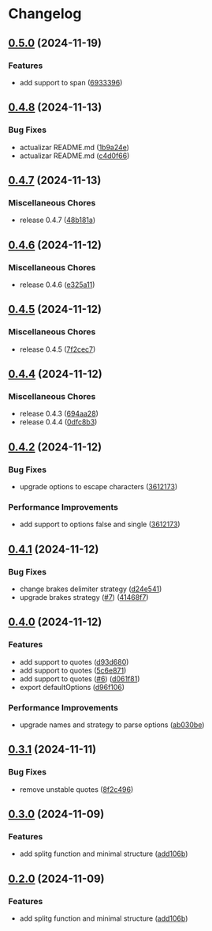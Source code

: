 # Changelog

## [0.5.0](https://github.com/JonDotsoy/splitg/compare/splitg-v0.4.8...splitg-v0.5.0) (2024-11-19)


### Features

* add support to span ([6933396](https://github.com/JonDotsoy/splitg/commit/693339607b2fe09291ba71d9cf1e855a1220480c))

## [0.4.8](https://github.com/JonDotsoy/splitg/compare/splitg-v0.4.7...splitg-v0.4.8) (2024-11-13)


### Bug Fixes

* actualizar README.md ([1b9a24e](https://github.com/JonDotsoy/splitg/commit/1b9a24e943ea90ee64ff1ec8577a5a766a8a2428))
* actualizar README.md ([c4d0f66](https://github.com/JonDotsoy/splitg/commit/c4d0f66d3b08be0ec6b76f1408bd65cec6c44c70))

## [0.4.7](https://github.com/JonDotsoy/splitg/compare/splitg-v0.4.6...splitg-v0.4.7) (2024-11-13)


### Miscellaneous Chores

* release 0.4.7 ([48b181a](https://github.com/JonDotsoy/splitg/commit/48b181a2b31216f26a0a1d148d826752ac84fee3))

## [0.4.6](https://github.com/JonDotsoy/splitg/compare/splitg-v0.4.5...splitg-v0.4.6) (2024-11-12)


### Miscellaneous Chores

* release 0.4.6 ([e325a11](https://github.com/JonDotsoy/splitg/commit/e325a11a826016e8d8a7c7fcc998b4e53958e789))

## [0.4.5](https://github.com/JonDotsoy/splitg/compare/splitg-v0.4.4...splitg-v0.4.5) (2024-11-12)


### Miscellaneous Chores

* release 0.4.5 ([7f2cec7](https://github.com/JonDotsoy/splitg/commit/7f2cec76238accf827213f83b568ec70bbe3cdc2))

## [0.4.4](https://github.com/JonDotsoy/splitg/compare/splitg-v0.4.2...splitg-v0.4.4) (2024-11-12)


### Miscellaneous Chores

* release 0.4.3 ([694aa28](https://github.com/JonDotsoy/splitg/commit/694aa281f00a959f92221074c4fcd48c8af7f6ab))
* release 0.4.4 ([0dfc8b3](https://github.com/JonDotsoy/splitg/commit/0dfc8b36c505e4518bb836aa6c99ee5b6919c320))

## [0.4.2](https://github.com/JonDotsoy/splitg/compare/splitg-v0.4.1...splitg-v0.4.2) (2024-11-12)


### Bug Fixes

* upgrade options to escape characters ([3612173](https://github.com/JonDotsoy/splitg/commit/36121731d021f6a49f2d3766ec14a58fe681be36))


### Performance Improvements

* add support to options false and single ([3612173](https://github.com/JonDotsoy/splitg/commit/36121731d021f6a49f2d3766ec14a58fe681be36))

## [0.4.1](https://github.com/JonDotsoy/splitg/compare/splitg-v0.4.0...splitg-v0.4.1) (2024-11-12)


### Bug Fixes

* change brakes delimiter strategy ([d24e541](https://github.com/JonDotsoy/splitg/commit/d24e5415c4001d4033b4eb92595fa3ca0ac8ab1a))
* upgrade brakes strategy ([#7](https://github.com/JonDotsoy/splitg/issues/7)) ([41468f7](https://github.com/JonDotsoy/splitg/commit/41468f744c2cf11930668b1ff5f4e477bf715f1a))

## [0.4.0](https://github.com/JonDotsoy/splitg/compare/splitg-v0.3.1...splitg-v0.4.0) (2024-11-12)


### Features

* add support to quotes ([d93d680](https://github.com/JonDotsoy/splitg/commit/d93d6804761c03fdadcdc3e2e96d841676e52730))
* add support to quotes ([5c6e871](https://github.com/JonDotsoy/splitg/commit/5c6e8715721b3865a7f354c43bc190bedc9bab4a))
* add support to quotes ([#6](https://github.com/JonDotsoy/splitg/issues/6)) ([d061f81](https://github.com/JonDotsoy/splitg/commit/d061f8123b8b42780fc0f44f521638389eca4d00))
* export defaultOptions ([d96f106](https://github.com/JonDotsoy/splitg/commit/d96f106285d21f20daeb109a9c1e54ea51466b8b))


### Performance Improvements

* upgrade names and strategy to parse options ([ab030be](https://github.com/JonDotsoy/splitg/commit/ab030be7669222926d1acbfb2cb04c431e9689b7))

## [0.3.1](https://github.com/JonDotsoy/splitg/compare/splitg-v0.3.0...splitg-v0.3.1) (2024-11-11)


### Bug Fixes

* remove unstable quotes ([8f2c496](https://github.com/JonDotsoy/splitg/commit/8f2c496086715e888db1e489fcb83144945a3b04))

## [0.3.0](https://github.com/JonDotsoy/splitg/compare/splitg-v0.2.0...splitg-v0.3.0) (2024-11-09)


### Features

* add splitg function and minimal structure ([add106b](https://github.com/JonDotsoy/splitg/commit/add106b6eb2a3a5b0740cc8e70e7f2f6253f41d5))

## [0.2.0](https://github.com/JonDotsoy/splitg/compare/splitg-v0.1.0...splitg-v0.2.0) (2024-11-09)


### Features

* add splitg function and minimal structure ([add106b](https://github.com/JonDotsoy/splitg/commit/add106b6eb2a3a5b0740cc8e70e7f2f6253f41d5))
